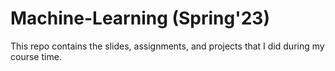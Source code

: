 # Machine-Learning (Spring'23)

This repo contains the slides, assignments, and projects that I did during my course time.
